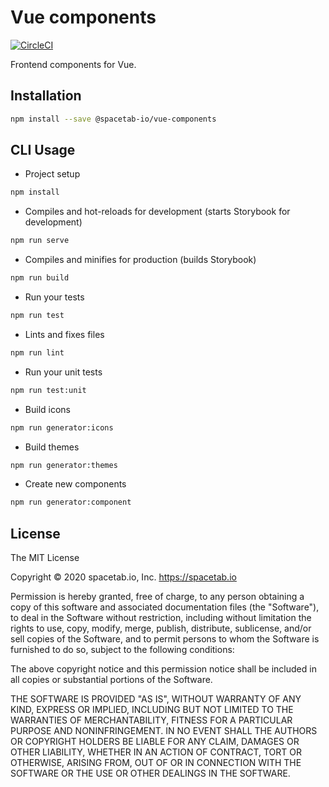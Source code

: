 Vue components
==============

[![CircleCI](https://circleci.com/gh/spacetab-io/vue-components/tree/master.svg?style=svg)](https://circleci.com/gh/spacetab-io/vue-components/tree/master)

Frontend components for Vue.

## Installation

```bash
npm install --save @spacetab-io/vue-components
```

## CLI Usage

* Project setup
```bash
npm install
```
* Compiles and hot-reloads for development (starts Storybook for development) 
```bash
npm run serve
```
* Compiles and minifies for production (builds Storybook)
```bash
npm run build
```
* Run your tests
```bash
npm run test
```
* Lints and fixes files
```bash
npm run lint
```
* Run your unit tests
```bash
npm run test:unit
```
* Build icons
```bash
npm run generator:icons
```
* Build themes
```bash
npm run generator:themes
```
* Create new components
```bash
npm run generator:component
```

## License

The MIT License

Copyright © 2020 spacetab.io, Inc. https://spacetab.io

Permission is hereby granted, free of charge, to any person obtaining a copy
of this software and associated documentation files (the "Software"), to deal
in the Software without restriction, including without limitation the rights
to use, copy, modify, merge, publish, distribute, sublicense, and/or sell
copies of the Software, and to permit persons to whom the Software is
furnished to do so, subject to the following conditions:

The above copyright notice and this permission notice shall be included in
all copies or substantial portions of the Software.

THE SOFTWARE IS PROVIDED "AS IS", WITHOUT WARRANTY OF ANY KIND, EXPRESS OR
IMPLIED, INCLUDING BUT NOT LIMITED TO THE WARRANTIES OF MERCHANTABILITY,
FITNESS FOR A PARTICULAR PURPOSE AND NONINFRINGEMENT. IN NO EVENT SHALL THE
AUTHORS OR COPYRIGHT HOLDERS BE LIABLE FOR ANY CLAIM, DAMAGES OR OTHER
LIABILITY, WHETHER IN AN ACTION OF CONTRACT, TORT OR OTHERWISE, ARISING FROM,
OUT OF OR IN CONNECTION WITH THE SOFTWARE OR THE USE OR OTHER DEALINGS IN
THE SOFTWARE.
